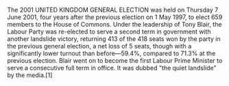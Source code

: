The 2001 UNITED KINGDOM GENERAL ELECTION was held on Thursday 7 June 2001, four years after the previous election on 1 May 1997, to elect 659 members to the House of Commons. Under the leadership of Tony Blair, the Labour Party was re-elected to serve a second term in government with another landslide victory, returning 413 of the 418 seats won by the party in the previous general election, a net loss of 5 seats, though with a significantly lower turnout than before—59.4%, compared to 71.3% at the previous election. Blair went on to become the first Labour Prime Minister to serve a consecutive full term in office. It was dubbed "the quiet landslide" by the media.[1]
